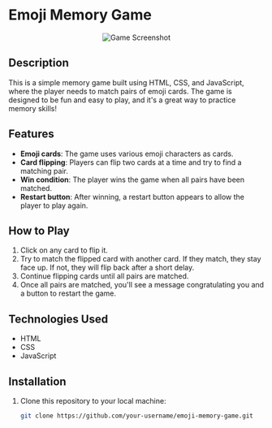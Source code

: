 # Emoji Memory Game

<p align="center">
  <img src="https://github.com/user-attachments/assets/521f26b6-65c1-4bb8-bead-aacc9144eedb" alt="Game Screenshot" />
</p>

## Description

This is a simple memory game built using HTML, CSS, and JavaScript, where the player needs to match pairs of emoji cards. The game is designed to be fun and easy to play, and it's a great way to practice memory skills!

## Features

- **Emoji cards**: The game uses various emoji characters as cards.
- **Card flipping**: Players can flip two cards at a time and try to find a matching pair.
- **Win condition**: The player wins the game when all pairs have been matched.
- **Restart button**: After winning, a restart button appears to allow the player to play again.

## How to Play

1. Click on any card to flip it.
2. Try to match the flipped card with another card. If they match, they stay face up. If not, they will flip back after a short delay.
3. Continue flipping cards until all pairs are matched.
4. Once all pairs are matched, you'll see a message congratulating you and a button to restart the game.

## Technologies Used

- HTML
- CSS
- JavaScript

## Installation

1. Clone this repository to your local machine:
   ```bash
   git clone https://github.com/your-username/emoji-memory-game.git

